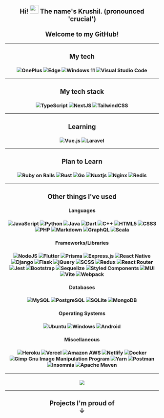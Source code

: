 <h2 align="center">
	Hi!
	<img src="https://media.giphy.com/media/hvRJCLFzcasrR4ia7z/giphy.gif" width="28" />
	The name's Krushil. (pronounced 'crucial')
	<br/>
	<br/>
	Welcome to my GitHub!
</h2>

---

<h2 align="center">
	My tech
</h2>
<h3 align="center">
	<img src="https://img.shields.io/badge/OnePlus-%23F5010C.svg?style=for-the-badge&amp;logo=oneplus&amp;logoColor=white" alt="OnePlus">
	<img src="https://img.shields.io/badge/Edge-0078D7?style=for-the-badge&amp;logo=Microsoft-edge&amp;logoColor=white" alt="Edge">
	<img src="https://img.shields.io/badge/Windows%2011-161b21?style=for-the-badge&amp;logo=windows&amp;logoColor=white" alt="Windows 11">
	<img src="https://img.shields.io/badge/Visual%20Studio%20Code-0078d7.svg?style=for-the-badge&amp;logo=visual-studio-code&amp;logoColor=white" alt="Visual Studio Code">
</h3>

---

<h2 align="center">My tech stack</h2>

<h3 align="center">
	<img alt="TypeScript" src="https://img.shields.io/badge/TypeScript%20-%23007ACC.svg?style=for-the-badge&logo=typescript&logoColor=white" />
	<img alt="NextJS" src="https://img.shields.io/badge/nextjs-%23000000.svg?style=for-the-badge&logo=next.js&logoColor=white" />
	<img alt="TailwindCSS" src="https://img.shields.io/badge/Tailwind_CSS-38B2AC?style=for-the-badge&logo=tailwind-css&logoColor=white" />
</h3>

---

<h2 align="center">Learning</h2>

<h3 align="center">
	<img src="https://img.shields.io/badge/vuejs-%2335495e.svg?style=for-the-badge&amp;logo=vuedotjs&amp;logoColor=%234FC08D" alt="Vue.js">
	<img src="https://img.shields.io/badge/laravel-%23FF2D20.svg?style=for-the-badge&amp;logo=laravel&amp;logoColor=white" alt="Laravel">
</h3>


---

<h2 align="center">Plan to Learn</h2>

<h3 align="center">
	<img src="https://img.shields.io/badge/ruby%20on%20rails-%23CC0000.svg?style=for-the-badge&amp;logo=ruby-on-rails&amp;logoColor=white" alt="Ruby on Rails">
	<img src="https://img.shields.io/badge/rust-%23000000.svg?style=for-the-badge&amp;logo=rust&amp;logoColor=white" alt="Rust">
	<img src="https://img.shields.io/badge/go-%2300ADD8.svg?style=for-the-badge&amp;logo=go&amp;logoColor=white" alt="Go">
	<img src="https://img.shields.io/badge/Nuxt-002E3B?style=for-the-badge&amp;logo=nuxtdotjs&amp;logoColor=#00DC82" alt="Nuxtjs">
	<img src="https://img.shields.io/badge/nginx-%23009639.svg?style=for-the-badge&amp;logo=nginx&amp;logoColor=white" alt="Nginx">
	<img src="https://img.shields.io/badge/redis-%23DD0031.svg?style=for-the-badge&amp;logo=redis&amp;logoColor=white" alt="Redis">
</h3>

---

<h2 align="center">Other things I've used</h2>


<h3 align="center">Languages</h3>
<h3 align="center">
	<img alt="JavaScript" src="https://img.shields.io/badge/JavaScript-F7DF1E?style=for-the-badge&logo=javascript&logoColor=black" />
	<img alt="Python" src="https://img.shields.io/badge/Python-14354C?style=for-the-badge&logo=python&logoColor=white" />
	<img alt="Java" src="https://img.shields.io/badge/Java-ED8B00?style=for-the-badge&logo=java&logoColor=white" />
	<img alt="Dart" src="https://img.shields.io/badge/Dart-0175C2?style=for-the-badge&logo=dart&logoColor=white" />
	<img alt="C++" src="https://img.shields.io/badge/C%2B%2B-00599C?style=for-the-badge&logo=c%2B%2B&logoColor=white" />
	<img alt="HTML5" src="https://img.shields.io/badge/HTML5-E34F26?style=for-the-badge&logo=html5&logoColor=white" />
	<img alt="CSS3" src="https://img.shields.io/badge/CSS3-1572B6?style=for-the-badge&logo=css3&logoColor=white" />
	<img src="https://img.shields.io/badge/php-%23777BB4.svg?style=for-the-badge&amp;logo=php&amp;logoColor=white" alt="PHP">
	<img src="https://img.shields.io/badge/markdown-%23000000.svg?style=for-the-badge&amp;logo=markdown&amp;logoColor=white" alt="Markdown">
	<img src="https://img.shields.io/badge/-GraphQL-E10098?style=for-the-badge&amp;logo=graphql&amp;logoColor=white" alt="GraphQL">
	<img src="https://img.shields.io/badge/scala-%23DC322F.svg?style=for-the-badge&amp;logo=scala&amp;logoColor=white" alt="Scala">
</h3>

<h3 align="center">Frameworks/Libraries</h3>
<h3 align="center">
	<img alt="NodeJS" src="https://img.shields.io/badge/Node.js-43853D?style=for-the-badge&logo=node.js&logoColor=white" />
	<img alt="Flutter" src="https://img.shields.io/badge/Flutter-02569B?style=for-the-badge&logo=flutter&logoColor=white" />
	<img src="https://img.shields.io/badge/Prisma-3982CE?style=for-the-badge&amp;logo=Prisma&amp;logoColor=white" alt="Prisma">
	<img alt="Express.js" src="https://img.shields.io/badge/Express.js-404D59?style=for-the-badge" />
	<img alt="React Native" src="https://img.shields.io/badge/React_Native-20232A?style=for-the-badge&logo=react&logoColor=61DAFB" />
	<img alt="Django" src="https://img.shields.io/badge/Django-092E20?style=for-the-badge&logo=django&logoColor=white" />
	<img alt="Flask" src="https://img.shields.io/badge/Flask-000000?style=for-the-badge&logo=flask&logoColor=white" />
	<img alt="jQuery" src="https://img.shields.io/badge/jQuery-0769AD?style=for-the-badge&logo=jquery&logoColor=white" />
	<img alt="SCSS" src="https://img.shields.io/badge/SCSS%20-hotpink.svg?style=for-the-badge&logo=SASS&logoColor=white" />
	<img alt="Redux" src="https://img.shields.io/badge/Redux-593D88?style=for-the-badge&logo=redux&logoColor=white" />
	<img alt="React Router" src="https://img.shields.io/badge/React_Router-CA4245?style=for-the-badge&logo=react-router&logoColor=white" />
	<img alt="Jest" src="https://img.shields.io/badge/Jest-323330?style=for-the-badge&logo=Jest&logoColor=white" />
	<img alt="Bootstrap" src="https://img.shields.io/badge/Bootstrap-563D7C?style=for-the-badge&logo=bootstrap&logoColor=white" />
	<img alt="Sequelize" src="https://img.shields.io/badge/sequelize-323330?style=for-the-badge&logo=sequelize&logoColor=blue" />
	<img alt="Styled Components" src="https://img.shields.io/badge/styled--components-DB7093?style=for-the-badge&logo=styled-components&logoColor=white" />
	<img src="https://img.shields.io/badge/MUI-%230081CB.svg?style=for-the-badge&amp;logo=mui&amp;logoColor=white" alt="MUI">
	<img src="https://img.shields.io/badge/vite-%23646CFF.svg?style=for-the-badge&amp;logo=vite&amp;logoColor=white" alt="Vite">
	<img src="https://img.shields.io/badge/webpack-%238DD6F9.svg?style=for-the-badge&amp;logo=webpack&amp;logoColor=black" alt="Webpack">
</h3>

<h3 align="center">Databases</h3>
<h3 align="center">
	<img alt="MySQL" src="https://img.shields.io/badge/MySQL-00000F?style=for-the-badge&logo=mysql&logoColor=white" />
	<img alt="PostgreSQL" src="https://img.shields.io/badge/PostgreSQL-316192?style=for-the-badge&logo=postgresql&logoColor=white" />
	<img alt="SQLite" src="https://img.shields.io/badge/SQLite-07405E?style=for-the-badge&logo=sqlite&logoColor=white" />
	<img alt="MongoDB" src="https://img.shields.io/badge/MongoDB-4EA94B?style=for-the-badge&logo=mongodb&logoColor=white" />
</h3>

<h3 align="center">Operating Systems</h3>
<h3 align="center">
	<img alt="Ubuntu" src="https://img.shields.io/badge/Ubuntu-E95420?style=for-the-badge&logo=ubuntu&logoColor=white" />
	<img alt="Windows" src="https://img.shields.io/badge/Windows-0078D6?style=for-the-badge&logo=windows&logoColor=white" />
	<img alt="Android" src="https://img.shields.io/badge/Android-3DDC84?style=for-the-badge&logo=android&logoColor=white" />
</h3>

<h3 align="center">Miscellaneous</h3>
<h3 align="center">
	<img alt="Heroku" src="https://img.shields.io/badge/Heroku-430098?style=for-the-badge&logo=heroku&logoColor=white" />
	<img alt="Vercel" src="https://img.shields.io/badge/Vercel%20-%23000000.svg?style=for-the-badge&logo=vercel&logoColor=white" />
	<img alt="Amazon AWS" src="https://img.shields.io/badge/Amazon_AWS-232F3E?style=for-the-badge&logo=amazon-aws&logoColor=white" />
	<img alt="Netlify" src="https://img.shields.io/badge/Netlify-00C7B7?style=for-the-badge&logo=netlify&logoColor=white" />
	<img alt="Docker" src="https://img.shields.io/badge/-Docker-black?style=for-the-badge&logo=docker&logoColor=#029ded" />
	<img src="https://img.shields.io/badge/Gimp-657D8B?style=for-the-badge&amp;logo=gimp&amp;logoColor=FFFFFF" alt="Gimp Gnu Image Manipulation Program">
	<img src="https://img.shields.io/badge/yarn-%232C8EBB.svg?style=for-the-badge&amp;logo=yarn&amp;logoColor=white" alt="Yarn">
	<img src="https://img.shields.io/badge/Postman-FF6C37?style=for-the-badge&amp;logo=postman&amp;logoColor=white" alt="Postman">
	<img src="https://img.shields.io/badge/Insomnia-black?style=for-the-badge&amp;logo=insomnia&amp;logoColor=5849BE" alt="Insomnia">
	<img src="https://img.shields.io/badge/Apache%20Maven-C71A36?style=for-the-badge&amp;logo=Apache%20Maven&amp;logoColor=white" alt="Apache Maven">
</h3>


---

<h3 align="center">
	<img src="https://github-readme-stats.vercel.app/api/top-langs/?username=krushilnaik&theme=darcula" />
</h3>

---

<h2 align="center">
	Projects I'm proud of
	<div>↓</div>
</h2>

<!--
**krushilnaik/krushilnaik** is a ✨ _special_ ✨ repository because its `README.md` (this file) appears on your GitHub profile.

Here are some ideas to get you started:
-  🔭 I’m currently working on ...
-  🌱 I’m currently learning ...
-  😄 Pronouns: ... he/him/his
-  ⚡ Fun fact: ... 
-  💬 Ask me about ...
- 👯 I’m looking to collaborate on ...
- 🤔 I’m looking for help with ...
- 📫 How to reach me: ...
-->
